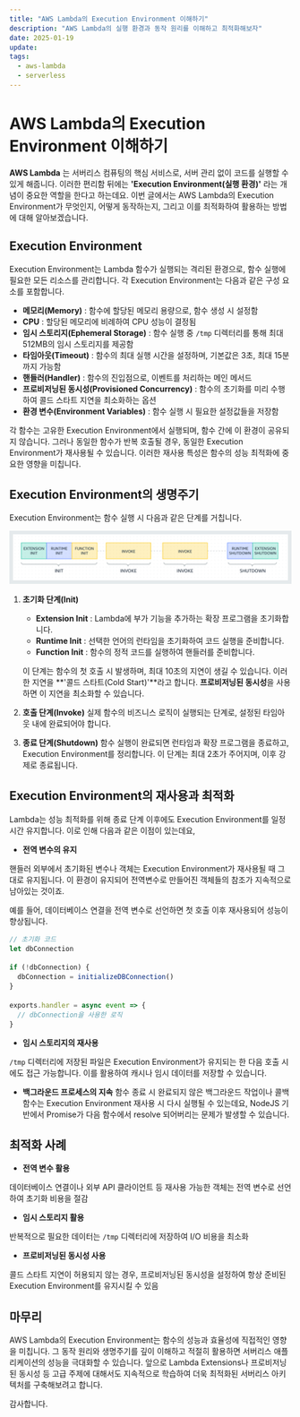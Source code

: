 ```yaml
---
title: "AWS Lambda의 Execution Environment 이해하기"
description: "AWS Lambda의 실행 환경과 동작 원리를 이해하고 최적화해보자"
date: 2025-01-19
update:
tags:
  - aws-lambda
  - serverless
---
```


# AWS Lambda의 Execution Environment 이해하기

**AWS Lambda** 는 서버리스 컴퓨팅의 핵심 서비스로, 서버 관리 없이 코드를 실행할 수 있게 해줍니다. 이러한 편리함 뒤에는 **'Execution Environment(실행 환경)'** 라는 개념이 중요한 역할을 한다고 하는데요. 이번 글에서는 AWS Lambda의 Execution Environment가 무엇인지, 어떻게 동작하는지, 그리고 이를 최적화하여 활용하는 방법에 대해 알아보겠습니다.

## Execution Environment

Execution Environment는 Lambda 함수가 실행되는 격리된 환경으로, 함수 실행에 필요한 모든 리소스를 관리합니다. 각 Execution Environment는 다음과 같은 구성 요소를 포함합니다.

- **메모리(Memory)** : 함수에 할당된 메모리 용량으로, 함수 생성 시 설정함
- **CPU** : 할당된 메모리에 비례하여 CPU 성능이 결정됨
- **임시 스토리지(Ephemeral Storage)** : 함수 실행 중 `/tmp` 디렉터리를 통해 최대 512MB의 임시 스토리지를 제공함
- **타임아웃(Timeout)** : 함수의 최대 실행 시간을 설정하며, 기본값은 3초, 최대 15분까지 가능함
- **핸들러(Handler)** : 함수의 진입점으로, 이벤트를 처리하는 메인 메서드
- **프로비저닝된 동시성(Provisioned Concurrency)** : 함수의 초기화를 미리 수행하여 콜드 스타트 지연을 최소화하는 옵션
- **환경 변수(Environment Variables)** : 함수 실행 시 필요한 설정값들을 저장함

각 함수는 고유한 Execution Environment에서 실행되며, 함수 간에 이 환경이 공유되지 않습니다. 그러나 동일한 함수가 반복 호출될 경우, 동일한 Execution Environment가 재사용될 수 있습니다. 이러한 재사용 특성은 함수의 성능 최적화에 중요한 영향을 미칩니다.

## Execution Environment의 생명주기

Execution Environment는 함수 실행 시 다음과 같은 단계를 거칩니다.

![Lambda 실행 환경 수명 주기](aws-lambda.png)

1. **초기화 단계(Init)**

   - **Extension Init** : Lambda에 부가 기능을 추가하는 확장 프로그램을 초기화합니다.
   - **Runtime Init** : 선택한 언어의 런타임을 초기화하여 코드 실행을 준비합니다.
   - **Function Init** : 함수의 정적 코드를 실행하여 핸들러를 준비합니다.

   이 단계는 함수의 첫 호출 시 발생하며, 최대 10초의 지연이 생길 수 있습니다. 이러한 지연을 **'콜드 스타트(Cold Start)'**라고 합니다. **프로비저닝된 동시성**을 사용하면 이 지연을 최소화할 수 있습니다.

2. **호출 단계(Invoke)**
   실제 함수의 비즈니스 로직이 실행되는 단계로, 설정된 타임아웃 내에 완료되어야 합니다.

3. **종료 단계(Shutdown)**
   함수 실행이 완료되면 런타임과 확장 프로그램을 종료하고, Execution Environment를 정리합니다. 이 단계는 최대 2초가 주어지며, 이후 강제로 종료됩니다.

## Execution Environment의 재사용과 최적화

Lambda는 성능 최적화를 위해 종료 단계 이후에도 Execution Environment를 일정 시간 유지합니다. 이로 인해 다음과 같은 이점이 있는데요,

- **전역 변수의 유지**

핸들러 외부에서 초기화된 변수나 객체는 Execution Environment가 재사용될 때 그대로 유지됩니다. 이 환경이 유지되어 전역변수로 만들어진 객체들의 참조가 지속적으로 남아있는 것이죠. </br>

예를 들어, 데이터베이스 연결을 전역 변수로 선언하면 첫 호출 이후 재사용되어 성능이 향상됩니다.

```javascript
// 초기화 코드
let dbConnection

if (!dbConnection) {
  dbConnection = initializeDBConnection()
}

exports.handler = async event => {
  // dbConnection을 사용한 로직
}
```

- **임시 스토리지의 재사용**

<code>/tmp</code> 디렉터리에 저장된 파일은 Execution Environment가 유지되는 한 다음 호출 시에도 접근 가능합니다. 이를 활용하여 캐시나 임시 데이터를 저장할 수 있습니다.

- **백그라운드 프로세스의 지속**
  함수 종료 시 완료되지 않은 백그라운드 작업이나 콜백 함수는 Execution Environment 재사용 시 다시 실행될 수 있는데요, NodeJS 기반에서 Promise가 다음 함수에서 resolve 되어버리는 문제가 발생할 수 있습니다.

## 최적화 사례

- **전역 변수 활용**

데이터베이스 연결이나 외부 API 클라이언트 등 재사용 가능한 객체는 전역 변수로 선언하여 초기화 비용을 절감

- **임시 스토리지 활용**

반복적으로 필요한 데이터는 <code>/tmp</code> 디렉터리에 저장하여 I/O 비용을 최소화

- **프로비저닝된 동시성 사용**

콜드 스타트 지연이 허용되지 않는 경우, 프로비저닝된 동시성을 설정하여 항상 준비된 Execution Environment를 유지시킬 수 있음

## 마무리

AWS Lambda의 Execution Environment는 함수의 성능과 효율성에 직접적인 영향을 미칩니다. 그 동작 원리와 생명주기를 깊이 이해하고 적절히 활용하면 서버리스 애플리케이션의 성능을 극대화할 수 있습니다. 앞으로 Lambda Extensions나 프로비저닝된 동시성 등 고급 주제에 대해서도 지속적으로 학습하여 더욱 최적화된 서버리스 아키텍처를 구축해보려고 합니다.

감사합니다.
